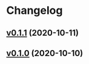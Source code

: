 # Changelog

## [v0.1.1](https://github.com/moorara/changelog/tree/v0.1.1) (2020-10-11)

## [v0.1.0](https://github.com/moorara/changelog/tree/v0.1.0) (2020-10-10)
